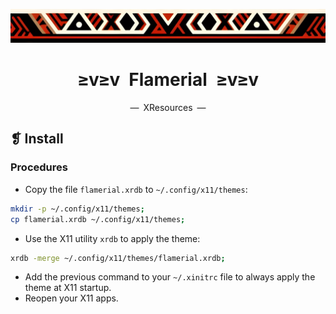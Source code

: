 <p align="center">
  <img alt="" src="../../assets/ornament.png" width=900 />
</p>
<h1 align="center">≥v≥v&ensp;Flamerial&ensp;≥v≥v</h1>
<p align="center">—&ensp;XResources&ensp;—</p>

## ❡ Install
### Procedures
- Copy the file `flamerial.xrdb` to `~/.config/x11/themes`:
```zsh
mkdir -p ~/.config/x11/themes;
cp flamerial.xrdb ~/.config/x11/themes;
```
- Use the X11 utility `xrdb` to apply the theme:
```zsh
xrdb -merge ~/.config/x11/themes/flamerial.xrdb;
```
- Add the previous command to your `~/.xinitrc` file to always apply the theme at X11 startup.
- Reopen your X11 apps.
